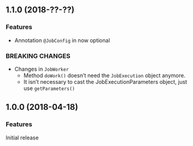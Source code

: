 

<!--
### Bug Fixes
### Features
### BREAKING CHANGES
-->

<a name="1.0.0"></a>

## 1.1.0 (2018-??-??)

### Features

* Annotation `@JobConfig` in now optional

### BREAKING CHANGES

* Changes in `JobWorker`
  * Method `doWork()` doesn’t need the `JobExecution` object anymore.
  * It isn’t necessary to cast the JobExecutionParameters object, just use `getParameters()`


<a name="1.0.0"></a>

## 1.0.0 (2018-04-18)

### Features

Initial release